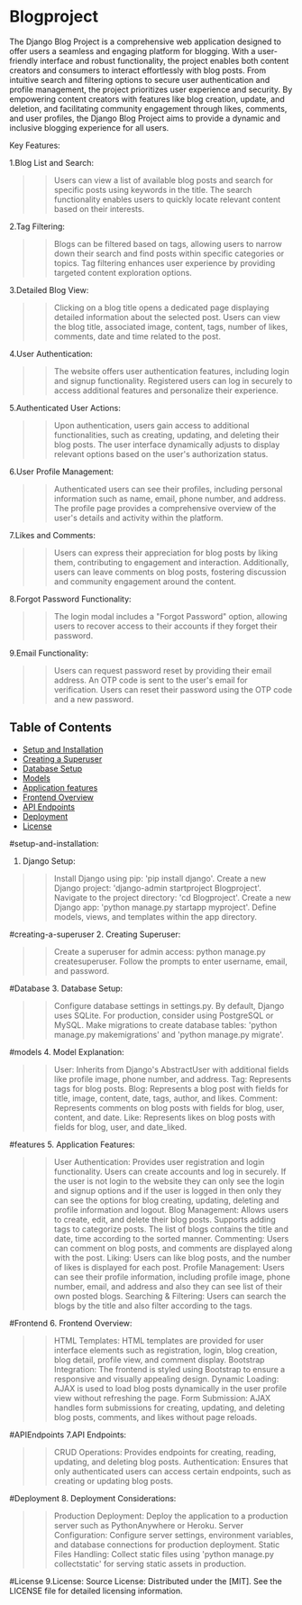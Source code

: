 # Blogproject

The Django Blog Project is a comprehensive web application designed to offer users a seamless and engaging platform for blogging. With a user-friendly interface and robust functionality, the project enables both content creators and consumers to interact effortlessly with blog posts. From intuitive search and filtering options to secure user authentication and profile management, the project prioritizes user experience and security. By empowering content creators with features like blog creation, update, and deletion, and facilitating community engagement through likes, comments, and user profiles, the Django Blog Project aims to provide a dynamic and inclusive blogging experience for all users.

Key Features:

1.Blog List and Search:
>>Users can view a list of available blog posts and search for specific posts using keywords in the title.
>>The search functionality enables users to quickly locate relevant content based on their interests.

2.Tag Filtering:
>>Blogs can be filtered based on tags, allowing users to narrow down their search and find posts within specific categories or topics.
>>Tag filtering enhances user experience by providing targeted content exploration options.

3.Detailed Blog View:
>>Clicking on a blog title opens a dedicated page displaying detailed information about the selected post.
>>Users can view the blog title, associated image, content, tags, number of likes, comments, date and time related to the post.

4.User Authentication:
>>The website offers user authentication features, including login and signup functionality.
>>Registered users can log in securely to access additional features and personalize their experience.

5.Authenticated User Actions:
>>Upon authentication, users gain access to additional functionalities, such as creating, updating, and deleting their blog posts.
>>The user interface dynamically adjusts to display relevant options based on the user's authorization status.

6.User Profile Management:
>>Authenticated users can see their profiles, including personal information such as name, email, phone number, and address.
>>The profile page provides a comprehensive overview of the user's details and activity within the platform.

7.Likes and Comments:
>>Users can express their appreciation for blog posts by liking them, contributing to engagement and interaction.
>>Additionally, users can leave comments on blog posts, fostering discussion and community engagement around the content.

8.Forgot Password Functionality:
>>The login modal includes a "Forgot Password" option, allowing users to recover access to their accounts if they forget their password.

9.Email Functionality:
>>Users can request password reset by providing their email address.
>>An OTP code is sent to the user's email for verification.
>>Users can reset their password using the OTP code and a new password.


## Table of Contents
- [Setup and Installation](#setup-and-installation)
- [Creating a Superuser](#creating-a-superuser)
- [Database Setup](#Database)
- [Models](#models)
- [Application features](#features)
- [Frontend Overview](#Frontend)
- [API Endpoints](#API_Endpoints)
- [Deployment](#Deployment)
- [License](#License)

 #setup-and-installation:
 1. Django Setup: 
>>Install Django using pip: 'pip install django'.
>>Create a new Django project: 'django-admin startproject Blogproject'.
>>Navigate to the project directory: 'cd Blogproject'.
>>Create a new Django app: 'python manage.py startapp myproject'.
>>Define models, views, and templates within the app directory.

#creating-a-superuser
2. Creating Superuser:
>>Create a superuser for admin access: python manage.py createsuperuser.
>>Follow the prompts to enter username, email, and password.

#Database
3. Database Setup:
>>Configure database settings in settings.py.
>>By default, Django uses SQLite. For production, consider using PostgreSQL or MySQL.
>>Make migrations to create database tables: 'python manage.py makemigrations' and 'python manage.py migrate'.

#models
4. Model Explanation:
>>User: Inherits from Django's AbstractUser with additional fields like profile image, phone number, and address.
>>Tag: Represents tags for blog posts.
>>Blog: Represents a blog post with fields for title, image, content, date, tags, author, and likes.
>>Comment: Represents comments on blog posts with fields for blog, user, content, and date.
>>Like: Represents likes on blog posts with fields for blog, user, and date_liked.

#features
5. Application Features:
>>User Authentication: Provides user registration and login functionality. Users can create accounts and log in securely. If the user is not login to the website they can only see the login and signup options and if the user is logged in then only they can see the options for blog creating, updating, deleting and profile information and logout.
>>Blog Management: Allows users to create, edit, and delete their blog posts. Supports adding tags to categorize posts. The list of blogs contains the title and date, time according to the sorted manner.
>>Commenting: Users can comment on blog posts, and comments are displayed along with the post.
>>Liking: Users can like blog posts, and the number of likes is displayed for each post.
>>Profile Management: Users can see their profile information, including profile image, phone number, email, and address and also they can see list of their own posted blogs.
>>Searching & Filtering: Users can search the blogs by the title and also filter according to the tags.

#Frontend
6. Frontend Overview:
>>HTML Templates: HTML templates are provided for user interface elements such as registration, login, blog creation, blog detail, profile view, and comment display.
>>Bootstrap Integration: The frontend is styled using Bootstrap to ensure a responsive and visually appealing design.
>>Dynamic Loading: AJAX is used to load blog posts dynamically in the user profile view without refreshing the page.
>>Form Submission: AJAX handles form submissions for creating, updating, and deleting blog posts, comments, and likes without page reloads.

#APIEndpoints
7.API Endpoints:
>>CRUD Operations: Provides endpoints for creating, reading, updating, and deleting blog posts.
>>Authentication: Ensures that only authenticated users can access certain endpoints, such as creating or updating blog posts.

#Deployment
8. Deployment Considerations:
>>Production Deployment: Deploy the application to a production server such as PythonAnywhere or Heroku.
>>Server Configuration: Configure server settings, environment variables, and database connections for production deployment.
>>Static Files Handling: Collect static files using 'python manage.py collectstatic' for serving static assets in production.

#License
9.License:
Source License: Distributed under the [MIT]. See the LICENSE file for detailed licensing information.

